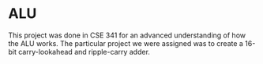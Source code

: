 # ALU
This project was done in CSE 341 for an advanced understanding of how the ALU works. 
The particular project we were assigned was to create a 16-bit carry-lookahead and ripple-carry adder.